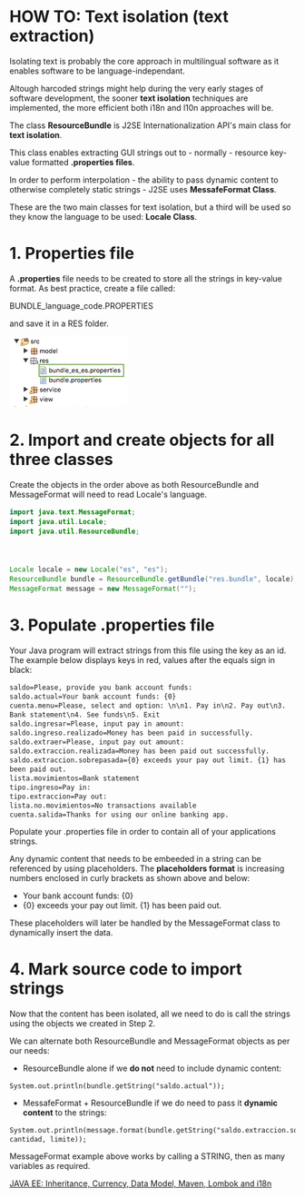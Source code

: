 # HOW TO: Text isolation (text extraction)

Isolating text is probably the core approach in multilingual software as it enables software to be language-independant.

Altough harcoded strings might help during the very early stages of software development, the sooner **text isolation** techniques are implemented, the more efficient both i18n and l10n approaches will be.

The class **ResourceBundle** is J2SE Internationalization API's main class for **text isolation**.

This class enables extracting GUI strings out to - normally - resource key-value formatted **.properties files**.

In order to perform interpolation - the ability to pass dynamic content to otherwise completely static strings - J2SE uses **MessafeFormat Class**.

These are the two main classes for text isolation, but a third will be used so they know the language to be used: **Locale Class**.

# 1. Properties file

A **.properties** file needs to be created to store all the strings in key-value format.
As best practice, create a file called:

BUNDLE_language_code.PROPERTIES

and save it in a RES folder.

<img src="/assets/images/resource.bundle.png">


# 2. Import and create objects for all three classes

Create the objects in the order above as both ResourceBundle and MessageFormat will need to read Locale's language.
``` Java
import java.text.MessageFormat;
import java.util.Locale;
import java.util.ResourceBundle;



Locale locale = new Locale("es", "es");
ResourceBundle bundle = ResourceBundle.getBundle("res.bundle", locale);
MessageFormat message = new MessageFormat("");

```
# 3. Populate .properties file
Your Java program will extract strings from this file using the key as an id.
The example below displays keys in red, values after the equals sign in black: 
``` Properties
saldo=Please, provide you bank account funds: 
saldo.actual=Your bank account funds: {0}
cuenta.menu=Please, select and option: \n\n1. Pay in\n2. Pay out\n3. Bank statement\n4. See funds\n5. Exit
saldo.ingresar=Please, input pay in amount: 
saldo.ingreso.realizado=Money has been paid in successfully.
saldo.extraer=Please, input pay out amount: 
saldo.extraccion.realizada=Money has been paid out successfully.
saldo.extraccion.sobrepasada={0} exceeds your pay out limit. {1} has been paid out.
lista.movimientos=Bank statement
tipo.ingreso=Pay in: 
tipo.extraccion=Pay out: 
lista.no.movimientos=No transactions available
cuenta.salida=Thanks for using our online banking app.
```

Populate your .properties file in order to contain all of your applications strings.

Any dynamic content that needs to be embeeded in a string can be referenced by using placeholders.
The **placeholders format** is increasing numbers enclosed in curly brackets as shown above and below:

- Your bank account funds: {0}
- {0} exceeds your pay out limit. {1} has been paid out.

These placeholders will later be handled by the MessageFormat class to dynamically insert the data.

# 4. Mark source code to import strings
Now that the content has been isolated, all we need to do is call the strings using the objects we created in Step 2.

We can alternate both ResourceBundle and MessageFormat objects as per our needs:

- ResourceBundle alone if we **do not** need to include dynamic content:
``` Properties
System.out.println(bundle.getString("saldo.actual"));
```
- MessafeFormat + ResourceBundle if we do need to pass it **dynamic content** to the strings:
``` Properties
System.out.println(message.format(bundle.getString("saldo.extraccion.sobrepasada"), cantidad, limite));
```
MessageFormat example above works by calling a STRING, then as many variables as required.


[JAVA EE: Inheritance, Currency, Data Model, Maven, Lombok and i18n	](/assets/_projects/java/BankAccount_Hierchy_Currency_i18n/)
